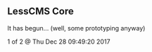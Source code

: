 LessCMS Core
------------

It has begun... (well, some prototyping anyway)

1 of 2 @ Thu Dec 28 09:49:20 2017
